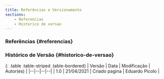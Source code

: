 ```yaml
---
title: Referências e Versionamento
sections:
    - Referencias
    - Historico de versao
---
```


### Referências {#referencias}

### Histórico de Versão {#historico-de-versao}

<div class="table-responsive">

{: .table .table-striped .table-bordered}
| Versão | Data | Modificação | Autor(es) |
|--|--|--|--|
| 1.0 | 21/04/2021 | Criado pagina | Eduardo Picolo |

</div>
